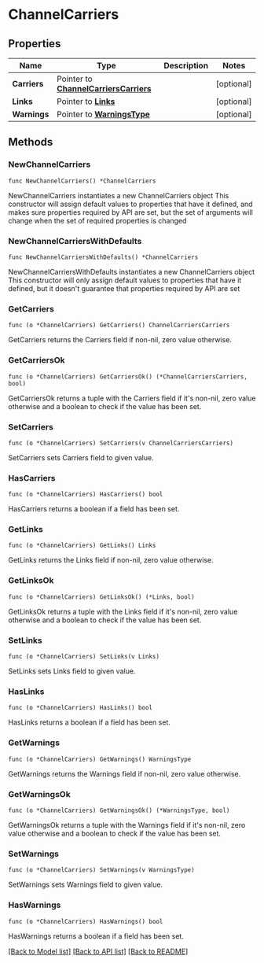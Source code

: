 # ChannelCarriers

## Properties

Name | Type | Description | Notes
------------ | ------------- | ------------- | -------------
**Carriers** | Pointer to [**ChannelCarriersCarriers**](ChannelCarriersCarriers.md) |  | [optional] 
**Links** | Pointer to [**Links**](Links.md) |  | [optional] 
**Warnings** | Pointer to [**WarningsType**](WarningsType.md) |  | [optional] 

## Methods

### NewChannelCarriers

`func NewChannelCarriers() *ChannelCarriers`

NewChannelCarriers instantiates a new ChannelCarriers object
This constructor will assign default values to properties that have it defined,
and makes sure properties required by API are set, but the set of arguments
will change when the set of required properties is changed

### NewChannelCarriersWithDefaults

`func NewChannelCarriersWithDefaults() *ChannelCarriers`

NewChannelCarriersWithDefaults instantiates a new ChannelCarriers object
This constructor will only assign default values to properties that have it defined,
but it doesn't guarantee that properties required by API are set

### GetCarriers

`func (o *ChannelCarriers) GetCarriers() ChannelCarriersCarriers`

GetCarriers returns the Carriers field if non-nil, zero value otherwise.

### GetCarriersOk

`func (o *ChannelCarriers) GetCarriersOk() (*ChannelCarriersCarriers, bool)`

GetCarriersOk returns a tuple with the Carriers field if it's non-nil, zero value otherwise
and a boolean to check if the value has been set.

### SetCarriers

`func (o *ChannelCarriers) SetCarriers(v ChannelCarriersCarriers)`

SetCarriers sets Carriers field to given value.

### HasCarriers

`func (o *ChannelCarriers) HasCarriers() bool`

HasCarriers returns a boolean if a field has been set.

### GetLinks

`func (o *ChannelCarriers) GetLinks() Links`

GetLinks returns the Links field if non-nil, zero value otherwise.

### GetLinksOk

`func (o *ChannelCarriers) GetLinksOk() (*Links, bool)`

GetLinksOk returns a tuple with the Links field if it's non-nil, zero value otherwise
and a boolean to check if the value has been set.

### SetLinks

`func (o *ChannelCarriers) SetLinks(v Links)`

SetLinks sets Links field to given value.

### HasLinks

`func (o *ChannelCarriers) HasLinks() bool`

HasLinks returns a boolean if a field has been set.

### GetWarnings

`func (o *ChannelCarriers) GetWarnings() WarningsType`

GetWarnings returns the Warnings field if non-nil, zero value otherwise.

### GetWarningsOk

`func (o *ChannelCarriers) GetWarningsOk() (*WarningsType, bool)`

GetWarningsOk returns a tuple with the Warnings field if it's non-nil, zero value otherwise
and a boolean to check if the value has been set.

### SetWarnings

`func (o *ChannelCarriers) SetWarnings(v WarningsType)`

SetWarnings sets Warnings field to given value.

### HasWarnings

`func (o *ChannelCarriers) HasWarnings() bool`

HasWarnings returns a boolean if a field has been set.


[[Back to Model list]](../README.md#documentation-for-models) [[Back to API list]](../README.md#documentation-for-api-endpoints) [[Back to README]](../README.md)


